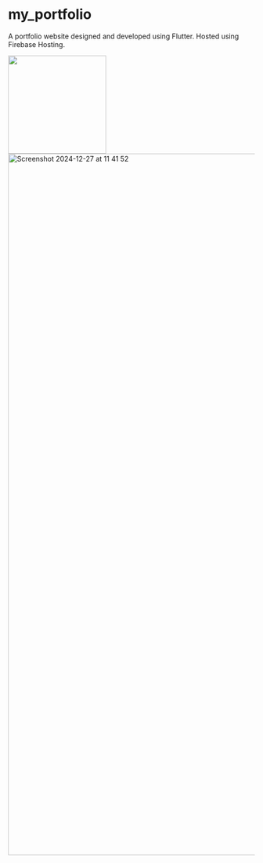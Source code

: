 # my_portfolio
A portfolio website designed and developed using Flutter. 
Hosted using Firebase Hosting. 

<img src = "https://github.com/user-attachments/assets/6d3216c7-30e3-4d64-a6d6-122841576303" width = 200> 
<img width="1431" alt="Screenshot 2024-12-27 at 11 41 52" src="https://github.com/user-attachments/assets/e6b2e038-0db0-44b2-8023-5eda4f115c1f" />
